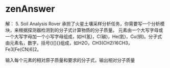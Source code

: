 # zenAnswer
解：
5. Soil Analysis
Rover 承担了火星土壤采样分析任务，你需要写一个分析模块，来根据探测器检测到的分子式计算物质的分子质量。
元素由一个大写字母或一个大写字母加一个小写字母组成，如H(氢)，C(碳)，He(氦)，Cu(铜)。分子式由元素名，数字，括号()[]{}组成，如H2O，CH3(CH2)16CH3，Fe3[Fe(CN)6]2。

输入每个元素的相对原子质量和要求的分子式，输出相对分子质量
